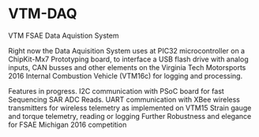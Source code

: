 # VTM-DAQ
VTM FSAE Data Aquistion System


Right now the Data Aquisition System uses at PIC32 microcontroller on a ChipKit-Mx7 Prototyping board, to interface a USB flash drive with 
analog inputs, CAN busses and other elements on the Virginia Tech Motorsports 2016 Internal Combustion Vehicle (VTM16c) for logging and
processing. 

Features in progress. 
  I2C communication with PSoC board for fast Sequencing SAR ADC Reads. 
  UART communication with XBee wireless transmitters for wireless telemetry as implemented on VTM15
  Strain gauge and torque telemetry, reading or logging
  Further Robustness and elegance for FSAE Michigan 2016 competition
